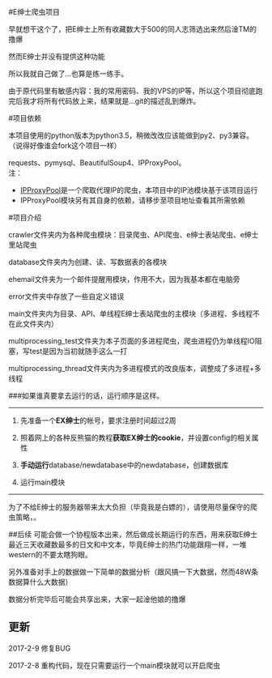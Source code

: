 #E绅士爬虫项目

早就想干这个了，把E绅士上所有收藏数大于500的同人志筛选出来然后淦TM的撸爆

然而E绅士并没有提供这种功能

所以我就自己做了...也算是练一练手。

由于原代码里有敏感内容：我的常用密码、我的VPS的IP等，所以这个项目彻底跑完后我才将所有代码放上来，结果就是...git的描述乱到爆炸。

#项目依赖

本项目使用的python版本为python3.5，稍微改改应该能做到py2、py3兼容。（说得好像谁会fork这个项目一样）

requests、pymysql、BeautifulSoup4、IPProxyPool。  
注：

* [IPProxyPool](https://github.com/qiyeboy/IPProxyPool)是一个爬取代理IP的爬虫，本项目中的IP池模块基于该项目运行
* IPProxyPool模块另有其自身的依赖，请移步至项目地址查看其所需依赖

#项目介绍

crawler文件夹内为各种爬虫模块：目录爬虫、API爬虫、e绅士表站爬虫、e绅士里站爬虫

database文件夹内为创建、读、写数据表的各模块

ehemail文件夹为一个邮件提醒用模块，作用不大，因为我基本都在电脑旁

error文件夹中存放了一些自定义错误

main文件夹内为目录、API、单线程E绅士表站爬虫的主模块（多进程、多线程不在此文件夹内）

multiprocessing_test文件夹为本子页面的多进程爬虫，爬虫进程仍为单线程IO阻塞，写test是因为当初就随手这么一打

multiprocessing_thread文件夹内为多进程模式的改良版本，调整成了多进程+多线程

###如果谁真要拿去运行的话，运行顺序是这样。
___
1. 先准备一个**EX绅士**的帐号，要求注册时间超过2周

2. 照着网上的各种反熊猫的教程**获取EX绅士的cookie**，并设置config的相关属性

3. **手动运行**database/newdatabase中的newdatabase，创建数据库

4. 运行main模块
___
为了不给E绅士的服务器带来太大负担（毕竟我是白嫖的），请使用尽量保守的爬虫策略，。



##后续
可能会做一个协程版本出来，然后做成长期运行的东西，用来获取E绅士最近三天收藏数最多的日文和中文本，毕竟E绅士的热门功能跟翔一样，一堆western的不要太瞎狗眼。


另外准备对手上的数据做一下简单的数据分析（跟风搞一下大数据，然而48W条数据算什么大数据）

数据分析完毕后可能会共享出来，大家一起淦他娘的撸爆

## 更新
2017-2-9 修复BUG

2017-2-8 重构代码，现在只需要运行一个main模块就可以开启爬虫
